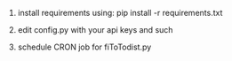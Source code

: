 1) install requirements using:
pip install -r requirements.txt

2) edit config.py with your api keys and such

3) schedule CRON job for fiToTodist.py